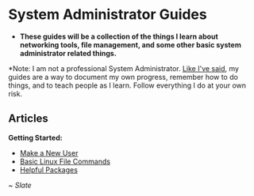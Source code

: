 # System Administrator Guides

- **These guides will be a collection of the things I learn about networking tools, file management, and some other basic system administrator related things.**

*Note: I am not a professional System Administrator. [Like I've said](../README.md), my guides are a way to document my own progress, remember how to do things, and to teach people as I learn. Follow everything I do at your own risk.

## Articles

**Getting Started:**
- [Make a New User](./newb/MAKE-A-NEW-USER.md)
- [Basic Linux File Commands](./FILE-COMMANDS.md)
- [Helpful Packages](./packages)

~ *Slate*